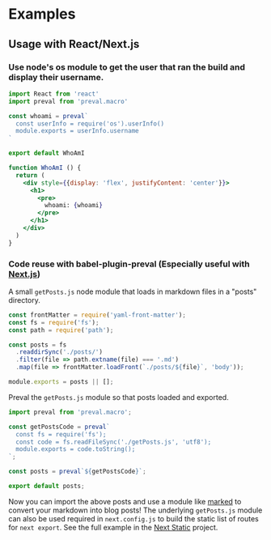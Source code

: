 # Examples

## Usage with React/Next.js

### Use node's os module to get the user that ran the build and display their username.

```jsx
import React from 'react'
import preval from 'preval.macro'

const whoami = preval`
  const userInfo = require('os').userInfo()
  module.exports = userInfo.username
`

export default WhoAmI

function WhoAmI () {
  return (
    <div style={{display: 'flex', justifyContent: 'center'}}>
      <h1>
        <pre>
          whoami: {whoami}
        </pre>
      </h1>
    </div>
  )
}
```

### Code reuse with babel-plugin-preval (Especially useful with [Next.js](https://github.com/zeit/next.js))

A small `getPosts.js` node module that loads in markdown files in a "posts" directory.
```js
const frontMatter = require('yaml-front-matter');
const fs = require('fs');
const path = require('path');

const posts = fs
  .readdirSync('./posts/')
  .filter(file => path.extname(file) === '.md')
  .map(file => frontMatter.loadFront(`./posts/${file}`, 'body'));

module.exports = posts || [];
```

Preval the `getPosts.js` module so that posts loaded and exported.
```js
import preval from 'preval.macro';

const getPostsCode = preval`
  const fs = require('fs');
  const code = fs.readFileSync('./getPosts.js', 'utf8');
  module.exports = code.toString();
`;

const posts = preval`${getPostsCode}`;

export default posts;
```

Now you can import the above posts and use a module like [marked](https://github.com/chjj/marked) to convert your markdown into blog posts! The underlying `getPosts.js` module can also be used required in `next.config.js` to build the static list of routes for `next export`. See the full example in the [Next Static](https://github.com/infiniteluke/next-static) project.
